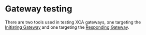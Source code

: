 # Gateway testing

There are two tools used in testing XCA gateways, one targeting the
[Initiating Gateway](ig/index.html)
and one targeting the
[Responding Gateway](rg/index.html).
